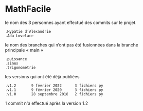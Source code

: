 # MathFacile
 le nom des 3 personnes ayant effectué des commits sur le projet.

	.Hypatie d’Alexandrie
	.Ada Lovelace


 le nom des branches qui n’ont pas été fusionnées dans la branche principale « main »

	.puissance
	.sinus
	.trigonométrie


 les versions qui ont été déjà publiées

	.v1.2		9 février 2022		3 fichiers py
	.v1.1		9 février 2020		3 fichiers py
	.v1.0		28 septembre 2018	2 fichiers py

 1 commit n'a effectué après la version 1.2 
